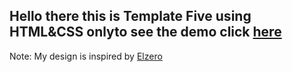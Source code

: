 ## Hello there this is Template Five using HTML&CSS onlyto see the demo click [here](https://ahmed-abbe.github.io/Template-Five/)

Note: My design is inspired by [Elzero](https://elzerowebschool.github.io/HTML_And_CSS_Template_Four/)
